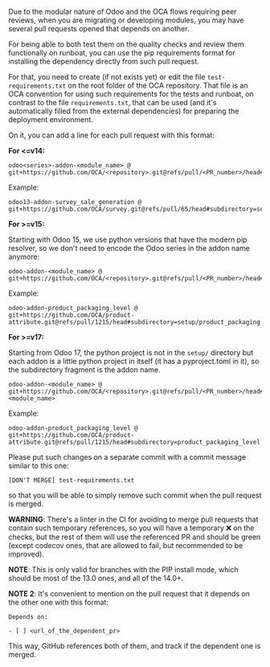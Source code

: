Due to the modular nature of Odoo and the OCA flows requiring peer reviews, when you are migrating or developing modules, you may have several pull requests opened that depends on another.

For being able to both test them on the quality checks and review them functionally on runboat, you can use the pip requirements format for installing the dependency directly from such pull request.

For that, you need to create (if not exists yet) or edit the file `test-requirements.txt` on the root folder of the OCA repository. That file is an OCA convention for using such requirements for the tests and runboat, on contrast to the file `requirements.txt`, that can be used (and it's automatically filled from the external dependencies) for preparing the deployment environment.

On it, you can add a line for each pull request with this format:

**For <=v14:**

```
odoo<series>-addon-<module_name> @ git+https://github.com/OCA/<repository>.git@refs/pull/<PR_number>/head#subdirectory=setup/<module_name>
```

Example:

```
odoo13-addon-survey_sale_generation @ git+https://github.com/OCA/survey.git@refs/pull/65/head#subdirectory=setup/survey_sale_generation
```

**For >=v15:**

Starting with Odoo 15, we use python versions that have the modern pip resolver, so we don't need to encode the Odoo series in the addon name anymore:

```
odoo-addon-<module_name> @ git+https://github.com/OCA/<repository>.git@refs/pull/<PR_number>/head#subdirectory=setup/<module_name>
```

Example:

```
odoo-addon-product_packaging_level @ git+https://github.com/OCA/product-attribute.git@refs/pull/1215/head#subdirectory=setup/product_packaging_level
```

**For >=v17:**

Starting from Odoo 17, the python project is not in the `setup/` directory but each addon is a little python project in itself (it has a pyproject.toml in it), so the subdirectory fragment is the addon name.

```
odoo-addon-<module_name> @ git+https://github.com/OCA/<repository>.git@refs/pull/<PR_number>/head#subdirectory=<module_name>
```

Example:

```
odoo-addon-product_packaging_level @ git+https://github.com/OCA/product-attribute.git@refs/pull/1215/head#subdirectory=product_packaging_level
```

Please put such changes on a separate commit with a commit message similar to this one:

```
[DON'T MERGE] test-requirements.txt
```

so that you will be able to simply remove such commit when the pull request is merged.

**WARNING**: There's a linter in the CI for avoiding to merge pull requests that contain such temporary references, so you will have a temporary ❌ on the checks, but the rest of them will use the referenced PR and should be green (except codecov ones, that are allowed to fail, but recommended to be improved).

**NOTE**: This is only valid for branches with the PIP install mode, which should be most of the 13.0 ones, and all of the 14.0+.

**NOTE 2**: It's convenient to mention on the pull request that it depends on the other one with this format:

```
Depends on:

- [ ] <url_of_the_dependent_pr>
```

This way, GitHub references both of them, and track if the dependent one is merged.